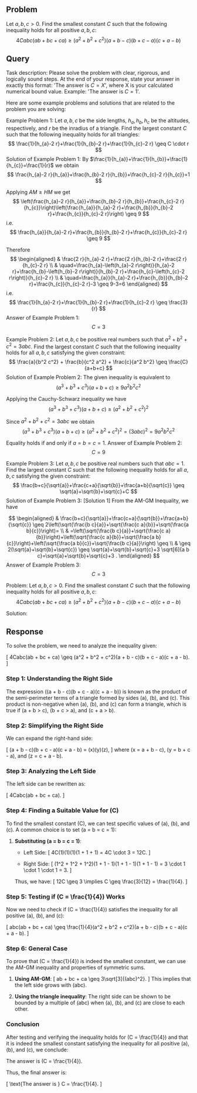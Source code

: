 ## Problem

Let $a, b, c > 0$. Find the smallest constant $C$ such that the following inequality holds for all positive $a, b, c$:
$$
4Cabc(a b+b c+c a) \geq\left(a^2+b^2+c^2\right)(a+b-c)(b+c-a)(c+a-b)
$$

## Query

Task description: Please solve the problem with clear, rigorous, and logically sound steps. At the end of your response, state your answer in exactly this format: 'The answer is $C=X$', where X is your calculated numerical bound value. Example: 'The answer is $C=1$'.

Here are some example problems and solutions that are related to the problem you are solving:

Example Problem 1: Let $a, b, c$ be the side lengths, $h_{a}, h_{b}, h_{c}$ be the altitudes, respectively, and $r$ be the inradius of a triangle. Find the largest constant $C$ such that the following inequality holds for all triangles:
$$
\frac{1}{h_{a}-2 r}+\frac{1}{h_{b}-2 r}+\frac{1}{h_{c}-2 r} \geq C \cdot r
$$
Solution of Example Problem 1: By $\frac{1}{h_{a}}+\frac{1}{h_{b}}+\frac{1}{h_{c}}=\frac{1}{r}$ we obtain
$$
\frac{h_{a}-2 r}{h_{a}}+\frac{h_{b}-2 r}{h_{b}}+\frac{h_{c}-2 r}{h_{c}}=1
$$

Applying $A M \geq H M$ we get
$$
\left(\frac{h_{a}-2 r}{h_{a}}+\frac{h_{b}-2 r}{h_{b}}+\frac{h_{c}-2 r}{h_{c}}\right)\left(\frac{h_{a}}{h_{a}-2 r}+\frac{h_{b}}{h_{b}-2 r}+\frac{h_{c}}{h_{c}-2 r}\right) \geq 9
$$
i.e.
$$
\frac{h_{a}}{h_{a}-2 r}+\frac{h_{b}}{h_{b}-2 r}+\frac{h_{c}}{h_{c}-2 r} \geq 9
$$

Therefore
$$
\begin{aligned}
& \frac{2 r}{h_{a}-2 r}+\frac{2 r}{h_{b}-2 r}+\frac{2 r}{h_{c}-2 r} \\
& \quad=\frac{h_{a}-\left(h_{a}-2 r\right)}{h_{a}-2 r}+\frac{h_{b}-\left(h_{b}-2 r\right)}{h_{b}-2 r}+\frac{h_{c}-\left(h_{c}-2 r\right)}{h_{c}-2 r} \\
& \quad=\frac{h_{a}}{h_{a}-2 r}+\frac{h_{b}}{h_{b}-2 r}+\frac{h_{c}}{h_{c}-2 r}-3 \geq 9-3=6
\end{aligned}
$$
i.e.
$$
\frac{1}{h_{a}-2 r}+\frac{1}{h_{b}-2 r}+\frac{1}{h_{c}-2 r} \geq \frac{3}{r}
$$
Answer of Example Problem 1: $$C = 3$$

Example Problem 2: Let $a, b, c$ be positive real numbers such that $a^2 + b^2 + c^2 = 3abc$. Find the largest constant $C$ such that the following inequality holds for all $a, b, c$ satisfying the given constraint:
$$
\frac{a}{b^2 c^2} + \frac{b}{c^2 a^2} + \frac{c}{a^2 b^2} \geq \frac{C}{a+b+c}
$$
Solution of Example Problem 2: The given inequality is equivalent to
$$
\left(a^{3}+b^{3}+c^{3}\right)(a+b+c) \geq 9 a^{2} b^{2} c^{2}
$$

Applying the Cauchy-Schwarz inequality we have
$$
\left(a^{3}+b^{3}+c^{3}\right)(a+b+c) \geq\left(a^{2}+b^{2}+c^{2}\right)^{2}
$$

Since $a^{2}+b^{2}+c^{2}=3 a b c$ we obtain
$$
\left(a^{3}+b^{3}+c^{3}\right)(a+b+c) \geq\left(a^{2}+b^{2}+c^{2}\right)^{2}=(3 a b c)^{2}=9 a^{2} b^{2} c^{2}
$$

Equality holds if and only if $a=b=c=1$.
Answer of Example Problem 2: $$C = 9$$

Example Problem 3: Let $a, b, c$ be positive real numbers such that $a b c = 1$. Find the largest constant $C$ such that the following inequality holds for all $a, b, c$ satisfying the given constraint:
$$
\frac{b+c}{\sqrt{a}}+\frac{c+a}{\sqrt{b}}+\frac{a+b}{\sqrt{c}} \geq \sqrt{a}+\sqrt{b}+\sqrt{c}+C
$$
Solution of Example Problem 3: [Solution 1]
From the AM-GM Inequality, we have

$$
\begin{aligned}
& \frac{b+c}{\sqrt{a}}+\frac{c+a}{\sqrt{b}}+\frac{a+b}{\sqrt{c}} \geq 2\left(\sqrt{\frac{b c}{a}}+\sqrt{\frac{c a}{b}}+\sqrt{\frac{a b}{c}}\right)= \\
& =\left(\sqrt{\frac{b c}{a}}+\sqrt{\frac{c a}{b}}\right)+\left(\sqrt{\frac{c a}{b}}+\sqrt{\frac{a b}{c}}\right)+\left(\sqrt{\frac{a b}{c}}+\sqrt{\frac{b c}{a}}\right) \geq \\
& \geq 2(\sqrt{a}+\sqrt{b}+\sqrt{c}) \geq \sqrt{a}+\sqrt{b}+\sqrt{c}+3 \sqrt[6]{a b c}=\sqrt{a}+\sqrt{b}+\sqrt{c}+3 .
\end{aligned}
$$
Answer of Example Problem 3: $$C = 3$$


Problem: Let $a, b, c > 0$. Find the smallest constant $C$ such that the following inequality holds for all positive $a, b, c$:
$$
4Cabc(a b+b c+c a) \geq\left(a^2+b^2+c^2\right)(a+b-c)(b+c-a)(c+a-b)
$$

Solution:

## Response

To solve the problem, we need to analyze the inequality given:

\[
4Cabc(ab + bc + ca) \geq (a^2 + b^2 + c^2)(a + b - c)(b + c - a)(c + a - b).
\]

### Step 1: Understanding the Right Side

The expression \((a + b - c)(b + c - a)(c + a - b)\) is known as the product of the semi-perimeter terms of a triangle formed by sides \(a\), \(b\), and \(c\). This product is non-negative when \(a\), \(b\), and \(c\) can form a triangle, which is true if \(a + b > c\), \(b + c > a\), and \(c + a > b\).

### Step 2: Simplifying the Right Side

We can expand the right-hand side:

\[
(a + b - c)(b + c - a)(c + a - b) = (x)(y)(z),
\]
where \(x = a + b - c\), \(y = b + c - a\), and \(z = c + a - b\).

### Step 3: Analyzing the Left Side

The left side can be rewritten as:

\[
4Cabc(ab + bc + ca).
\]

### Step 4: Finding a Suitable Value for \(C\)

To find the smallest constant \(C\), we can test specific values of \(a\), \(b\), and \(c\). A common choice is to set \(a = b = c = 1\):

1. **Substituting \(a = b = c = 1\)**:

   - Left Side:
   \[
   4C(1)(1)(1)(1 + 1 + 1) = 4C \cdot 3 = 12C.
   \]

   - Right Side:
   \[
   (1^2 + 1^2 + 1^2)(1 + 1 - 1)(1 + 1 - 1)(1 + 1 - 1) = 3 \cdot 1 \cdot 1 \cdot 1 = 3.
   \]

   Thus, we have:
   \[
   12C \geq 3 \implies C \geq \frac{3}{12} = \frac{1}{4}.
   \]

### Step 5: Testing if \(C = \frac{1}{4}\) Works

Now we need to check if \(C = \frac{1}{4}\) satisfies the inequality for all positive \(a\), \(b\), and \(c\):

\[
abc(ab + bc + ca) \geq \frac{1}{4}(a^2 + b^2 + c^2)(a + b - c)(b + c - a)(c + a - b).
\]

### Step 6: General Case

To prove that \(C = \frac{1}{4}\) is indeed the smallest constant, we can use the AM-GM inequality and properties of symmetric sums. 

1. **Using AM-GM**:
   \[
   ab + bc + ca \geq 3\sqrt[3]{(abc)^2}.
   \]
   This implies that the left side grows with \(abc\).

2. **Using the triangle inequality**:
   The right side can be shown to be bounded by a multiple of \(abc\) when \(a\), \(b\), and \(c\) are close to each other.

### Conclusion

After testing and verifying the inequality holds for \(C = \frac{1}{4}\) and that it is indeed the smallest constant satisfying the inequality for all positive \(a\), \(b\), and \(c\), we conclude:

The answer is \(C = \frac{1}{4}\). 

Thus, the final answer is:

\[
\text{The answer is } C = \frac{1}{4}.
\]